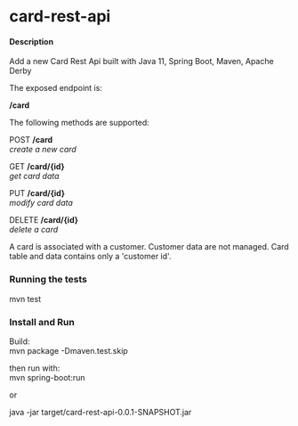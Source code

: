 # card-rest-api


#### Description

Add a new Card Rest Api built with Java 11, Spring Boot, Maven, Apache Derby  

The exposed endpoint is:  

**/card**

The following methods are supported:  

POST **/card**  
*create a new card*  

GET **/card/{id}**  
*get card data*  

PUT **/card/{id}**  
*modify card data*  

DELETE **/card/{id}**  
*delete a card*  


A card is associated with a customer. Customer data are not managed. Card table and data contains only a 'customer id'.  

### Running the tests
mvn test  

### Install and Run
Build:  
mvn package -Dmaven.test.skip  

then run with:  
mvn spring-boot:run

or  

java -jar target/card-rest-api-0.0.1-SNAPSHOT.jar

